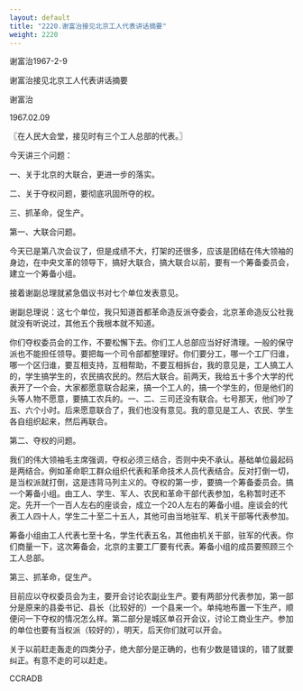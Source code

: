 ```yaml
---
layout: default
title: "2220.谢富治接见北京工人代表讲话摘要"
weight: 2220
---
```


谢富治1967-2-9

谢富治接见北京工人代表讲话摘要

谢富治

1967.02.09

〖在人民大会堂，接见时有三个工人总部的代表。〗

今天讲三个问题：

一、关于北京的大联合，更进一步的落实。

二、关于夺权问题，要彻底巩固所夺的权。

三、抓革命，促生产。

第一、大联合问题。

今天已是第八次会议了，但是成绩不大，打架的还很多，应该是团结在伟大领袖的身边，在中央文革的领导下，搞好大联合，搞大联合以前，要有一个筹备委员会，建立一个筹备小组。

接着谢副总理就紧急倡议书对七个单位发表意见。

谢副总理说：这七个单位，我只知道首都革命造反派夺委会，北京革命造反公社我就没有听说过，其他五个我根本就不知道。

你们夺权委员会的工作，不要松懈下去。你们工人总部应当好好清理。一般的保守派也不能担任领导。要把每一个司令部都整理好。你们要分工，哪一个工厂归谁，哪一个区归谁，要互相支持，互相帮助，不要互相拆台，我的意见是，工人搞工人的，学生搞学生的，农民搞农民的。然后大联合。前两天，我给五十多个大学的代表开了一个会，大家都愿意联合起来，搞一个工人的，搞一个学生的，但是他们的头等人物不愿意，要搞工农兵的。一、二、三司还没有联合。七号那天，他们吵了五、六个小时。后来愿意联合了，我们也没有意见。我的意见是工人、农民、学生各自组织起来，然后再联合。

第二、夺权的问题。

我们的伟大领袖毛主席强调，夺权必须三结合，否则中央不承认。基础单位最起码是两结合。例如革命职工群众组织代表和革命技术人员代表结合。反对打倒一切，是当权派就打倒，这是违背马列主义的。夺权的第一步，要搞一个筹备委员会。搞一个筹备小组。由工人、学生、军人、农民和革命干部代表参加，名称暂时还不定。先开一个一百人左右的座谈会，成立一个20人左右的筹备小组。座谈会的代表工人四十人，学生二十至二十五人，其他可由当地驻军、机关干部等代表参加。

筹备小组由工人代表七至十名，学生代表五名，其他由机关干部，驻军的代表。你们商量一下，这次筹备会，北京的主要工厂要有代表。筹备小组的成员要照顾三个工人总部。

第三、抓革命，促生产。

目前应以夺权委员会为主，要开会讨论农副业生产。要有两部分代表参加，第一部分是原来的县委书记、县长（比较好的）一个县来一个。单纯地布置一下生产，顺便问一下夺权的情况怎么样。第二部分是城区单召开会议，讨论工商业生产。参加的单位也要有当权派（较好的），明天，后天你们就可以开会。

关于以前赶走轰走的四类分子，绝大部分是正确的，也有少数是错误的，错了就要纠正。有意不走的可以赶走。

CCRADB

